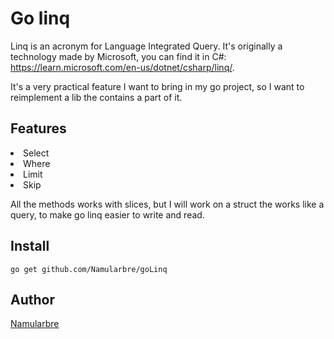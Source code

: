 # Go linq

Linq is an acronym for Language Integrated Query. It's originally a technology made by Microsoft, 
you can find it in C#: https://learn.microsoft.com/en-us/dotnet/csharp/linq/.

It's a very practical feature I want to bring in my go project, so I want to reimplement a lib the contains a part of it.

## Features
<li>Select</li>
<li>Where</li>
<li>Limit</li>
<li>Skip</li>

All the methods works with slices, but I will work on a struct the works like a query, to make go linq easier to write and read.

## Install

````
go get github.com/Namularbre/goLinq
````

## Author
[Namularbre](https://github.com/Namularbre)
